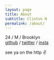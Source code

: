 ```yaml
---
layout: page
title: About
subtitle: Clinton N
permalink: /about/
---
```


24 / M / Brooklyn  
[github][gh] / [twitter][tw] / [insta][insta]

see ya on the http ✌️


[gh]: http://github.com/clintonn
[tw]: http://twitter.com/clinton_ngn
[insta]: http://instagram.com/clinton.n
